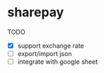 # sharepay

TODO
- [x] support exchange rate
- [ ] export/import json
- [ ] integrate with google sheet
